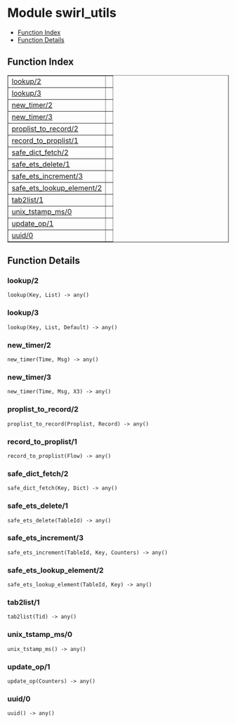 

# Module swirl_utils #
* [Function Index](#index)
* [Function Details](#functions)

<a name="index"></a>

## Function Index ##


<table width="100%" border="1" cellspacing="0" cellpadding="2" summary="function index"><tr><td valign="top"><a href="#lookup-2">lookup/2</a></td><td></td></tr><tr><td valign="top"><a href="#lookup-3">lookup/3</a></td><td></td></tr><tr><td valign="top"><a href="#new_timer-2">new_timer/2</a></td><td></td></tr><tr><td valign="top"><a href="#new_timer-3">new_timer/3</a></td><td></td></tr><tr><td valign="top"><a href="#proplist_to_record-2">proplist_to_record/2</a></td><td></td></tr><tr><td valign="top"><a href="#record_to_proplist-1">record_to_proplist/1</a></td><td></td></tr><tr><td valign="top"><a href="#safe_dict_fetch-2">safe_dict_fetch/2</a></td><td></td></tr><tr><td valign="top"><a href="#safe_ets_delete-1">safe_ets_delete/1</a></td><td></td></tr><tr><td valign="top"><a href="#safe_ets_increment-3">safe_ets_increment/3</a></td><td></td></tr><tr><td valign="top"><a href="#safe_ets_lookup_element-2">safe_ets_lookup_element/2</a></td><td></td></tr><tr><td valign="top"><a href="#tab2list-1">tab2list/1</a></td><td></td></tr><tr><td valign="top"><a href="#unix_tstamp_ms-0">unix_tstamp_ms/0</a></td><td></td></tr><tr><td valign="top"><a href="#update_op-1">update_op/1</a></td><td></td></tr><tr><td valign="top"><a href="#uuid-0">uuid/0</a></td><td></td></tr></table>


<a name="functions"></a>

## Function Details ##

<a name="lookup-2"></a>

### lookup/2 ###

`lookup(Key, List) -> any()`

<a name="lookup-3"></a>

### lookup/3 ###

`lookup(Key, List, Default) -> any()`

<a name="new_timer-2"></a>

### new_timer/2 ###

`new_timer(Time, Msg) -> any()`

<a name="new_timer-3"></a>

### new_timer/3 ###

`new_timer(Time, Msg, X3) -> any()`

<a name="proplist_to_record-2"></a>

### proplist_to_record/2 ###

`proplist_to_record(Proplist, Record) -> any()`

<a name="record_to_proplist-1"></a>

### record_to_proplist/1 ###

`record_to_proplist(Flow) -> any()`

<a name="safe_dict_fetch-2"></a>

### safe_dict_fetch/2 ###

`safe_dict_fetch(Key, Dict) -> any()`

<a name="safe_ets_delete-1"></a>

### safe_ets_delete/1 ###

`safe_ets_delete(TableId) -> any()`

<a name="safe_ets_increment-3"></a>

### safe_ets_increment/3 ###

`safe_ets_increment(TableId, Key, Counters) -> any()`

<a name="safe_ets_lookup_element-2"></a>

### safe_ets_lookup_element/2 ###

`safe_ets_lookup_element(TableId, Key) -> any()`

<a name="tab2list-1"></a>

### tab2list/1 ###

`tab2list(Tid) -> any()`

<a name="unix_tstamp_ms-0"></a>

### unix_tstamp_ms/0 ###

`unix_tstamp_ms() -> any()`

<a name="update_op-1"></a>

### update_op/1 ###

`update_op(Counters) -> any()`

<a name="uuid-0"></a>

### uuid/0 ###

`uuid() -> any()`


